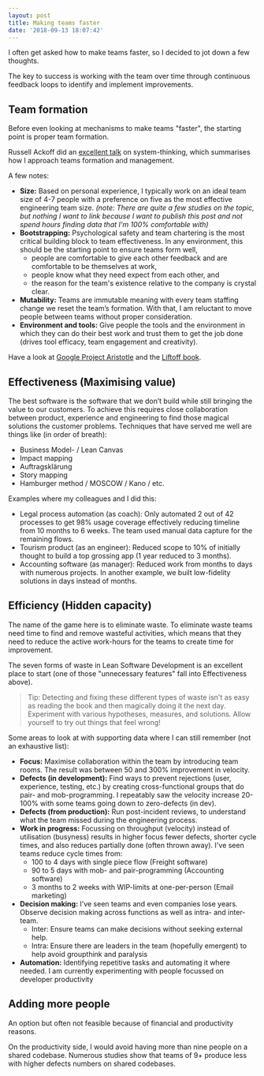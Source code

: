 ```yaml
---
layout: post
title: Making teams faster
date: '2018-09-13 18:07:42'
---
```


I often get asked how to make teams faster, so I decided to jot down a few thoughts.

The key to success is working with the team over time through continuous feedback loops to identify and implement improvements.

## Team formation

Before even looking at mechanisms to make teams "faster", the starting point is proper team formation.

Russell Ackoff did an [excellent talk](https://www.youtube.com/watch?v=OqEeIG8aPPk) on system-thinking, which summarises how I approach teams formation and management.

A few notes:

- **Size:** Based on personal experience, I typically work on an ideal team size of 4-7 people with a preference on five as the most effective engineering team size. _(note: There are quite a few studies on the topic, but nothing I want to link because I want to publish this post and not spend hours finding data that I'm 100% comfortable with)_
- **Bootstrapping:** Psychological safety and team chartering is the most critical building block to team effectiveness. In any environment, this should be the starting point to ensure teams form well,
  - people are comfortable to give each other feedback and are comfortable to be themselves at work,
  - people know what they need expect from each other, and
  - the reason for the team's existence relative to the company is crystal clear.
- **Mutability:** Teams are immutable meaning with every team staffing change we reset the team’s formation. With that, I am reluctant to move people between teams without proper consideration.
- **Environment and tools:** Give people the tools and the environment in which they can do their best work and trust them to get the job done (drives tool efficacy, team engagement and creativity).

Have a look at [Google Project Aristotle](https://rework.withgoogle.com/blog/five-keys-to-a-successful-google-team/) and the [Liftoff book](https://pragprog.com/book/liftoff/liftoff-second-edition).

## Effectiveness (Maximising value)

The best software is the software that we don’t build while still bringing the value to our customers. To achieve this requires close collaboration between product, experience and engineering to find those magical solutions the customer problems. Techniques that have served me well are things like (in order of breath):

- Business Model- / Lean Canvas
- Impact mapping
- Auftragsklärung
- Story mapping
- Hamburger method / MOSCOW / Kano / etc.

Examples where my colleagues and I did this:

- Legal process automation (as coach): Only automated 2 out of 42 processes to get 98% usage coverage effectively reducing timeline from 10 months to 6 weeks. The team used manual data capture for the remaining flows.
- Tourism product (as an engineer): Reduced scope to 10% of initially thought to build a top grossing app (1 year reduced to 3 months).
- Accounting software (as manager): Reduced work from months to days with numerous projects. In another example, we built low-fidelity solutions in days instead of months.

## Efficiency (Hidden capacity)

The name of the game here is to eliminate waste. To eliminate waste teams need time to find and remove wasteful activities, which means that they need to reduce the active work-hours for the teams to create time for improvement.

The seven forms of waste in Lean Software Development is an excellent place to start (one of those "unnecessary features" fall into Effectiveness above).

> Tip: Detecting and fixing these different types of waste isn't as easy as reading the book and then magically doing it the next day. Experiment with various hypotheses, measures, and solutions. Allow yourself to try out things that feel wrong!

Some areas to look at with supporting data where I can still remember (not an exhaustive list):

- **Focus:** Maximise collaboration within the team by introducing team rooms. The result was between 50 and 300% improvement in velocity.
- **Defects (in development):** Find ways to prevent rejections (user, experience, testing, etc.) by creating cross-functional groups that do pair- and mob-programming. I repeatably saw the velocity increase 20-100% with some teams going down to zero-defects (in dev).
- **Defects (from production):** Run post-incident reviews, to understand what the team missed during the engineering process.
- **Work in progress:** Focussing on throughput (velocity) instead of utilisation (busyness) results in higher focus fewer defects, shorter cycle times, and also reduces partially done (often thrown away). I've seen teams reduce cycle times from:
  - 100 to 4 days with single piece flow (Freight software)
  - 90 to 5 days with mob- and pair-programming (Accounting software)
  - 3 months to 2 weeks with WIP-limits at one-per-person (Email marketing)
- **Decision making:** I’ve seen teams and even companies lose years. Observe decision making across functions as well as intra- and inter-team.
  - Inter: Ensure teams can make decisions without seeking external help.
  - Intra: Ensure there are leaders in the team (hopefully emergent) to help avoid groupthink and paralysis
- **Automation:** Identifying repetitive tasks and automating it where needed. I am currently experimenting with people focussed on developer productivity

## Adding more people

An option but often not feasible because of financial and productivity reasons.

On the productivity side, I would avoid having more than nine people on a shared codebase. Numerous studies show that teams of 9+ produce less with higher defects numbers on shared codebases.

<!--kg-card-end: markdown-->